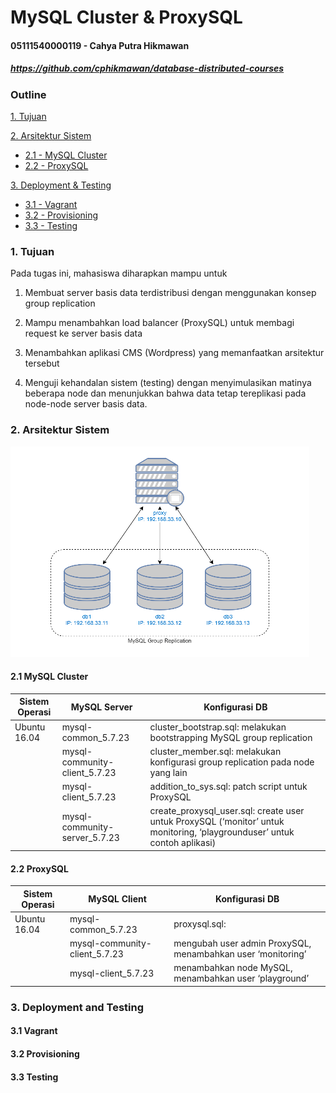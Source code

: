 # MySQL Cluster & ProxySQL


#### 05111540000119 - Cahya Putra Hikmawan
##### https://github.com/cphikmawan/database-distributed-courses

### Outline
[1. Tujuan](#1-tujuan)

[2. Arsitektur Sistem](#2-arsitektur-sistem)

- [2.1 - MySQL Cluster](#21-mysql-cluster)
- [2.2 - ProxySQL](#22-proxysql)

[3. Deployment & Testing](#3-deployment-and-testing)

- [3.1 - Vagrant](#31-vagrant)
- [3.2 - Provisioning](#32-provisioning)
- [3.3 - Testing](#33-testing)

### 1. Tujuan
Pada tugas ini, mahasiswa diharapkan mampu untuk

1. Membuat server basis data terdistribusi dengan menggunakan konsep group replication

2. Mampu menambahkan load balancer (ProxySQL) untuk membagi request ke server basis data

3. Menambahkan aplikasi CMS (Wordpress) yang memanfaatkan arsitektur tersebut

4. Menguji kehandalan sistem (testing) dengan menyimulasikan matinya beberapa node dan menunjukkan bahwa data tetap tereplikasi pada node-node server basis data.


### 2. Arsitektur Sistem
![Gambar 1](assets/img/arsitektur.png)
#### 2.1 MySQL Cluster
| Sistem Operasi | MySQL Server | Konfigurasi DB |
| --- | --- | --- |
| Ubuntu 16.04 | mysql-common_5.7.23  | cluster_bootstrap.sql: melakukan bootstrapping MySQL group replication |
|| mysql-community-client_5.7.23 | cluster_member.sql: melakukan konfigurasi group replication pada node yang lain |
|| mysql-client_5.7.23 | addition_to_sys.sql: patch script untuk ProxySQL |
|| mysql-community-server_5.7.23 | create_proxysql_user.sql: create user untuk ProxySQL (‘monitor’ untuk monitoring, ‘playgrounduser’ untuk contoh aplikasi) |

#### 2.2 ProxySQL
| Sistem Operasi | MySQL Client | Konfigurasi DB |
| --- | --- | --- |
| Ubuntu 16.04 | mysql-common_5.7.23 | proxysql.sql: |
|| mysql-community-client_5.7.23 | mengubah user admin ProxySQL, menambahkan user ‘monitoring’ |
|| mysql-client_5.7.23 | menambahkan node MySQL, menambahkan user ‘playground’ |

### 3. Deployment and Testing
#### 3.1 Vagrant

#### 3.2 Provisioning

#### 3.3 Testing
